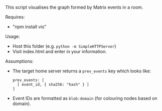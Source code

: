 This script visualises the graph formed by Matrix events in a room.

Requires:
 - "npm install vis"

Usage:
 - Host this folder (e.g. ``python -m SimpleHTTPServer``)
 - Visit index.html and enter in your information.
  
Assumptions:
 - The target home server returns a ``prev_events`` key which looks like:
 
     ```
     prev_events: [
       [ event_id, { sha256: "hash" } ]
     ]
     ```
    
 - Event IDs are formatted as ``blob:domain`` (for colouring nodes based on domain).

